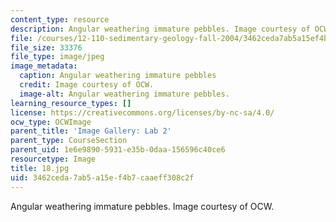 ```yaml
---
content_type: resource
description: Angular weathering immature pebbles. Image courtesy of OCW.
file: /courses/12-110-sedimentary-geology-fall-2004/3462ceda7ab5a15ef4b7caaeff308c2f_18.jpg
file_size: 33376
file_type: image/jpeg
image_metadata:
  caption: Angular weathering immature pebbles
  credit: Image courtesy of OCW.
  image-alt: Angular weathering immature pebbles.
learning_resource_types: []
license: https://creativecommons.org/licenses/by-nc-sa/4.0/
ocw_type: OCWImage
parent_title: 'Image Gallery: Lab 2'
parent_type: CourseSection
parent_uid: 1e6e9890-5931-e35b-0daa-156596c40ce6
resourcetype: Image
title: 18.jpg
uid: 3462ceda-7ab5-a15e-f4b7-caaeff308c2f
---
```

Angular weathering immature pebbles. Image courtesy of OCW.